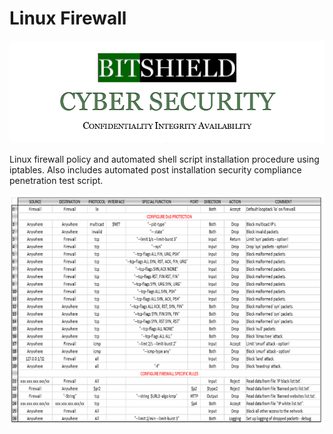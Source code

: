 # Linux Firewall

![Screenshot](Logo.PNG)

Linux firewall policy and automated shell script installation procedure using iptables. Also includes automated post installation security compliance penetration test script.

![Screenshot](Iptables.png)



